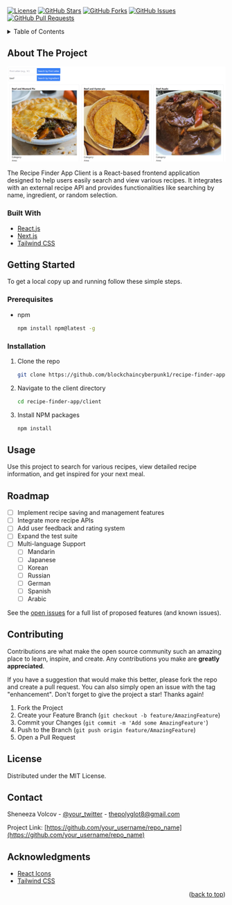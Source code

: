 <a name="readme-top"></a>

<!-- PROJECT SHIELDS -->
[![License](https://img.shields.io/badge/License-MIT-blue.svg)](LICENSE)
[![GitHub Stars](https://img.shields.io/github/stars/blockchaincyberpunk1/recipe-finder-app-client)](https://github.com/blockchaincyberpunk1/recipe-finder-app-client/stargazers)
[![GitHub Forks](https://img.shields.io/github/forks/blockchaincyberpunk1/recipe-finder-app-client)](https://github.com/blockchaincyberpunk1/recipe-finder-app-client/network/members)
[![GitHub Issues](https://img.shields.io/github/issues/blockchaincyberpunk1/recipe-finder-app-client)](https://github.com/blockchaincyberpunk1/recipe-finder-app-client/issues)
[![GitHub Pull Requests](https://img.shields.io/github/issues-pr/blockchaincyberpunk1/recipe-finder-app-client)](https://github.com/blockchaincyberpunk1/recipe-finder-app-client/pulls)


<!-- TABLE OF CONTENTS -->
<details>
  <summary>Table of Contents</summary>
  <ol>
    <li><a href="#about-the-project">About The Project</a></li>
    <li>
      <a href="#getting-started">Getting Started</a>
      <ul>
        <li><a href="#prerequisites">Prerequisites</a></li>
        <li><a href="#installation">Installation</a></li>
      </ul>
    </li>
    <li><a href="#usage">Usage</a></li>
    <li><a href="#roadmap">Roadmap</a></li>
    <li><a href="#contributing">Contributing</a></li>
    <li><a href="#license">License</a></li>
    <li><a href="#contact">Contact</a></li>
    <li><a href="#acknowledgments">Acknowledgments</a></li>
  </ol>
</details>

<!-- ABOUT THE PROJECT -->
## About The Project

![Recipe Finder App Screen Shot](./src/images/screenshot4.png)

The Recipe Finder App Client is a React-based frontend application designed to help users easily search and view various recipes. It integrates with an external recipe API and provides functionalities like searching by name, ingredient, or random selection.

### Built With

* [React.js](https://reactjs.org/)
* [Next.js](https://nextjs.org/)
* [Tailwind CSS](https://tailwindcss.com/)


<!-- GETTING STARTED -->
## Getting Started

To get a local copy up and running follow these simple steps.

### Prerequisites

* npm
  ```sh
  npm install npm@latest -g
  ```

### Installation

1. Clone the repo
   ```sh
   git clone https://github.com/blockchaincyberpunk1/recipe-finder-app-client.git
   ```
2. Navigate to the client directory
   ```sh
   cd recipe-finder-app/client
   ```
3. Install NPM packages
   ```sh
   npm install
   ```

<!-- USAGE EXAMPLES -->
## Usage

Use this project to search for various recipes, view detailed recipe information, and get inspired for your next meal.


<!-- ROADMAP -->
## Roadmap

- [ ] Implement recipe saving and management features
- [ ] Integrate more recipe APIs
- [ ] Add user feedback and rating system
- [ ] Expand the test suite
- [ ] Multi-language Support
    - [ ] Mandarin
    - [ ] Japanese
    - [ ] Korean
    - [ ] Russian
    - [ ] German
    - [ ] Spanish
    - [ ] Arabic

See the [open issues](https://github.com/issues) for a full list of proposed features (and known issues).

<!-- CONTRIBUTING -->
## Contributing

Contributions are what make the open source community such an amazing place to learn, inspire, and create. Any contributions you make are **greatly appreciated**.

If you have a suggestion that would make this better, please fork the repo and create a pull request. You can also simply open an issue with the tag "enhancement".
Don't forget to give the project a star! Thanks again!

1. Fork the Project
2. Create your Feature Branch (`git checkout -b feature/AmazingFeature`)
3. Commit your Changes (`git commit -m 'Add some AmazingFeature'`)
4. Push to the Branch (`git push origin feature/AmazingFeature`)
5. Open a Pull Request

<!-- LICENSE -->
## License

Distributed under the MIT License. 

<!-- CONTACT -->
## Contact

Sheneeza Volcov - [@your_twitter](https://twitter.com/your_username) - thepolyglot8@gmail.com

Project Link: [https://github.com/your_username/repo_name](https://github.com/your_username/repo_name)


<!-- ACKNOWLEDGMENTS -->
## Acknowledgments

* [React Icons](https://react-icons.github.io/react-icons/search)
* [Tailwind CSS](https://tailwindcss.com/)


<p align="right">(<a href="#readme-top">back to top</a>)</p>
